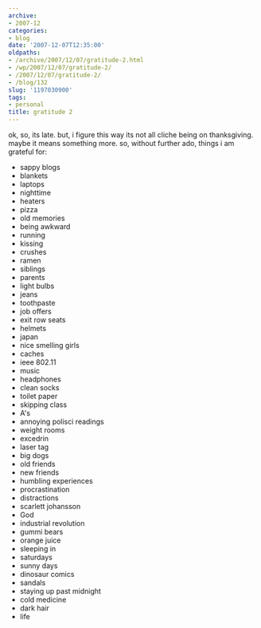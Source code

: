 ```yaml
---
archive:
- 2007-12
categories:
- blog
date: '2007-12-07T12:35:00'
oldpaths:
- /archive/2007/12/07/gratitude-2.html
- /wp/2007/12/07/gratitude-2/
- /2007/12/07/gratitude-2/
- /blog/132
slug: '1197030900'
tags:
- personal
title: gratitude 2
---
```


ok, so, its late. but, i figure this way its not all cliche being on
thanksgiving. maybe it means something more. so, without further ado,
things i am grateful for:

- sappy blogs
- blankets
- laptops
- nighttime
- heaters
- pizza
- old memories
- being awkward
- running
- kissing
- crushes
- ramen
- siblings
- parents
- light bulbs
- jeans
- toothpaste
- job offers
- exit row seats
- helmets
- japan
- nice smelling girls
- caches
- ieee 802.11
- music
- headphones
- clean socks
- toilet paper
- skipping class
- A's
- annoying polisci readings
- weight rooms
- excedrin
- laser tag
- big dogs
- old friends
- new friends
- humbling experiences
- procrastination
- distractions
- scarlett johansson
- God
- industrial revolution
- gummi bears
- orange juice
- sleeping in
- saturdays
- sunny days
- dinosaur comics
- sandals
- staying up past midnight
- cold medicine
- dark hair
- life


